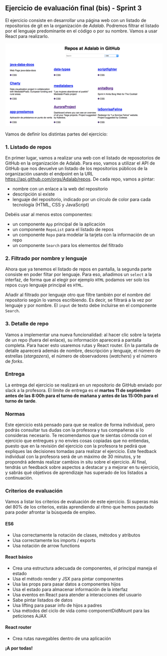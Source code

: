 ## Ejercicio de evaluación final (bis) - Sprint 3

El ejercicio consiste en desarrollar una página web con un listado de repositorios de git en la organización de *Adalab*. Podremos filtrar el listado por el lenguaje predominante en el código o por su nombre. Vamos a usar React para realizarlo.

![Repos at Adalab in GitHub screenshot](assets/images/sprint-4-bis.png)

Vamos de definir los distintas partes del ejercicio:

### 1. Listado de repos

En primer lugar, vamos a realizar una web con el listado de reposotorios de GitHub en la organización de Adalab. Para eso, vamos a utilizar el API de GitHub que nos devuelve un listado de los repositorios públicos de la organización usando el endpoint en la URL https://api.github.com/orgs/Adalab/repos. De cada repo, vamos a pintar:
- nombre con un enlace a la web del repositorio
- descripción si existe
- lenguaje del repositorio, indicado por un círculo de color para cada tecnología (HTML, CSS y JavaScript)

Debéis usar al menos estos componentes:
- un componente `App` principal de la aplicación
- un componente `RepoList` para el listado de repos
- un componente `Repo` para modelar la tarjeta con la información de un repo
- un componente `Search` para los elementos del filtrado

### 2. Filtrado por nombre y lenguaje

Ahora que ya tenemos el listado de repos en pantalla, la segunda parte consiste en poder filtar por lenguaje. Para eso, añadimos un `select` a la interfaz, de forma que al elegir por ejemplo `HTML` podamos ver solo los repos cuyo lenguaje principal es `HTML`.

Añadir al filtrado por lenguaje otro que filtre también por el nombre del repositorio según lo vamos escribiendo. Es decir, se filtrará a la vez por lenguaje y por nombre. El `input` de texto debe incluirse en el componente `Search`.

### 3. Detalle de repo

Vamos a implementar una nueva funcionalidad: al hacer clic sobre la tarjeta de un repo (fuera del enlace), su información aparecerá a pantalla completa. Para hacer esto usaremos rutas y React router. En la pantalla de detalle aparecerá además de nombre, descripción y lenguaje, el número de estrellas (*stargazers*), el número de observadores (*watchers*) y el número de *forks*.

### Entrega

La entrega del ejercicio se realizará en un repositorio de GitHub enviado por slack a la profesora. El límite de entrega es el **martes 11 de septiembre antes de las 8:00h para el turno de mañana y antes de las 15:00h para el turno de tarde**.

### Normas

Este ejercicio está pensado para que se realice de forma individual, pero podrás consultar tus dudas con la profesora y tus compañeras si lo consideras necesario. Te recomendamos que te sientas cómoda con el ejercicio que entregues y no envíes cosas copiadas que no entiendas, puesto que en la revisión del ejercicio con la profesora te pedirá que expliques las decisiones tomadas para realizar el ejercicio. Este feedback individual con la profesora será de un máximo de 30 minutos, y te propondrá además realizar cambios in situ sobre el ejercicio. Al final, tendrás un feedback sobre aspectos a destacar y a mejorar en tu ejercicio, y sabrás qué objetivos de aprendizaje has superado de los listados a continuación.

### Criterios de evaluación

Vamos a listar los criterios de evaluación de este ejercicio. Si superas más del 80% de los criterios, estás aprendiendo al ritmo que hemos pautado para poder afrontar la búsqueda de empleo.

#### ES6
- Usa correctamente la notación de clases, métodos y atributos
- Usa correctamente los imports / exports
- Usa notación de arrow functions

#### React básico
- Crea una estructura adecuada de componentes, el principal maneja el estado
- Usa el método render y JSX para pintar componentes
- Usa las props para pasar datos a componentes hijos
- Usa el estado para almacenar información de la interfaz
- Usa eventos en React para atender a interacciones del usuario
- Sabe pintar listados de datos
- Usa lifting para pasar info de hijos a padres
- Usa métodos del ciclo de vida como componentDidMount para las peticiones AJAX

#### React router
- Crea rutas navegables dentro de una aplicación


**¡A por todas!**
